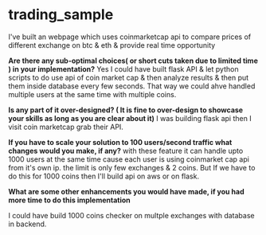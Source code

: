 # trading_sample
I've built an webpage which uses coinmarketcap api to compare prices of different exchange on btc &amp; eth &amp; provide real time opportunity


**Are there any sub-optimal choices( or short cuts taken due to limited time ) in your implementation?**
Yes I could have built flask API & let python scripts to do use api of coin market cap & then analyze results & then put them inside database every few seconds.
That way we could ahve handled multiple users at the same time with multiple coins.

**Is any part of it over-designed? ( It is fine to over-design to showcase your skills as long as you are clear about it)**
I was building flask api then I visit coin marketcap grab their API.

**If you have to scale your solution to 100 users/second traffic what changes would you make, if any?**
with these feature it can handle upto 1000 users at the same time cause each user is using coinmarket cap api from it's own ip.
the limit is only few exchanges & 2 coins. But If we have to do this for 1000 coins then I'll build api on aws or on flask.

**What are some other enhancements you would have made, if you had more time to do this implementation**

I could have build 1000 coins checker on multple exchanges with database in backend.
